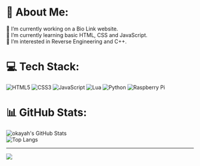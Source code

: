 # 💫 About Me:
🔭 I’m currently working on a Bio Link website.<br>🌱 I’m currently learning basic HTML, CSS and JavaScript.<br>👀 I’m interested in Reverse Engineering and C++.


# 💻 Tech Stack:
![HTML5](https://img.shields.io/badge/html5-%23E34F26.svg?style=for-the-badge&logo=html5&logoColor=white) ![CSS3](https://img.shields.io/badge/css3-%231572B6.svg?style=for-the-badge&logo=css3&logoColor=white) ![JavaScript](https://img.shields.io/badge/javascript-%23323330.svg?style=for-the-badge&logo=javascript&logoColor=%23F7DF1E) ![Lua](https://img.shields.io/badge/lua-%232C2D72.svg?style=for-the-badge&logo=lua&logoColor=white) ![Python](https://img.shields.io/badge/python-3670A0?style=for-the-badge&logo=python&logoColor=ffdd54) ![Raspberry Pi](https://img.shields.io/badge/-Raspberry_Pi-C51A4A?style=for-the-badge&logo=Raspberry-Pi)
# 📊 GitHub Stats:
![okayah's GitHub Stats](https://github-readme-stats.vercel.app/api?username=okayah&show_icons=true&theme=radical)<br>
![Top Langs](https://github-readme-stats.vercel.app/api/top-langs/?username=okayah&theme=radical)

---
![](https://komarev.com/ghpvc/?username=okayah)
